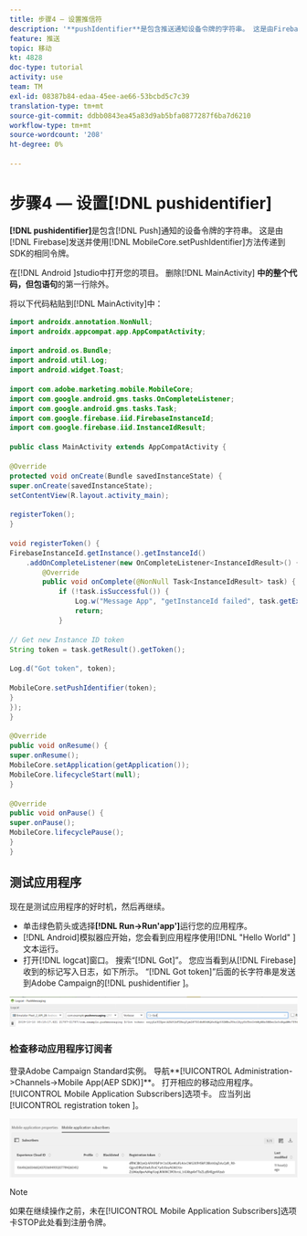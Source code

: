 ```yaml
---
title: 步骤4 — 设置推信符
description: '**pushIdentifier**是包含推送通知设备令牌的字符串。 这是由Firebase发送的、使用MobileCore.setPushIdentifier方法传递到SDK的相同令牌。'
feature: 推送
topic: 移动
kt: 4828
doc-type: tutorial
activity: use
team: TM
exl-id: 08387b84-edaa-45ee-ae66-53bcbd5c7c39
translation-type: tm+mt
source-git-commit: ddbb0843ea45a83d9ab5bfa0877287f6ba7d6210
workflow-type: tm+mt
source-wordcount: '208'
ht-degree: 0%

---
```


# 步骤4 — 设置[!DNL pushidentifier]

**[!DNL pushidentifier]**&#x200B;是包含[!DNL Push]通知的设备令牌的字符串。 这是由[!DNL Firebase]发送并使用[!DNL MobileCore.setPushIdentifier]方法传递到SDK的相同令牌。

在[!DNL Android ]studio中打开您的项目。 删除[!DNL MainActivity] **中的整个代码，但包语句**&#x200B;的第一行除外。

将以下代码粘贴到[!DNL MainActivity]中：

<!--
Removed `{.line-numbers}` below
-->

```java
import androidx.annotation.NonNull;
import androidx.appcompat.app.AppCompatActivity;

import android.os.Bundle;
import android.util.Log;
import android.widget.Toast;

import com.adobe.marketing.mobile.MobileCore;
import com.google.android.gms.tasks.OnCompleteListener;
import com.google.android.gms.tasks.Task;
import com.google.firebase.iid.FirebaseInstanceId;
import com.google.firebase.iid.InstanceIdResult;

public class MainActivity extends AppCompatActivity {

@Override
protected void onCreate(Bundle savedInstanceState) {
super.onCreate(savedInstanceState);
setContentView(R.layout.activity_main);

registerToken();
}

void registerToken() {
FirebaseInstanceId.getInstance().getInstanceId()
    .addOnCompleteListener(new OnCompleteListener<InstanceIdResult>() {
        @Override
        public void onComplete(@NonNull Task<InstanceIdResult> task) {
            if (!task.isSuccessful()) {
                Log.w("Message App", "getInstanceId failed", task.getException());
                return;
            }

// Get new Instance ID token
String token = task.getResult().getToken();

Log.d("Got token", token);

MobileCore.setPushIdentifier(token);
}
});
}

@Override
public void onResume() {
super.onResume();
MobileCore.setApplication(getApplication());
MobileCore.lifecycleStart(null);
}

@Override
public void onPause() {
super.onPause();
MobileCore.lifecyclePause();
}
}
```

## 测试应用程序

现在是测试应用程序的好时机，然后再继续。

* 单击绿色箭头或选择&#x200B;**[!DNL Run->Run'app']**&#x200B;运行您的应用程序。
* [!DNL Android]模拟器应开始，您会看到应用程序使用[!DNL "Hello World" ]文本运行。
* 打开[!DNL logcat]窗口。 搜索“[!DNL Got]”。 您应当看到从[!DNL Firebase]收到的标记写入日志，如下所示。 “[!DNL Got token]”后面的长字符串是发送到Adobe Campaign的[!DNL pushidentifier ]。

![logcat-token](assets/logcat-got-token.PNG)

### 检查移动应用程序订阅者

登录Adobe Campaign Standard实例。
导航**[!UICONTROL Administration->Channels->Mobile App(AEP SDK)]**。 打开相应的移动应用程序。 [!UICONTROL Mobile Application Subscribers]选项卡。 应当列出[!UICONTROL registration token ]。

![移动应用程序用户](assets/mobile-application-subscribers.PNG)

>[!NOTE]
>
>如果在继续操作之前，未在[!UICONTROL Mobile Application Subscribers]选项卡STOP此处看到注册令牌。
